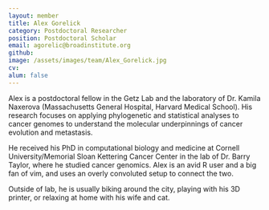 ```yaml
---
layout: member
title: Alex Gorelick
category: Postdoctoral Researcher
position: Postdoctoral Scholar
email: agorelic@broadinstitute.org
github: 
image: /assets/images/team/Alex_Gorelick.jpg
cv:
alum: false
---
```


Alex is a postdoctoral fellow in the Getz Lab and the laboratory of Dr. Kamila Naxerova (Massachusetts General Hospital, Harvard Medical School). His research focuses on applying phylogenetic and statistical analyses to cancer genomes to understand the molecular underpinnings of cancer evolution and metastasis. 

He received his PhD in computational biology and medicine at Cornell University/Memorial Sloan Kettering Cancer Center in the lab of Dr. Barry Taylor, where he studied cancer genomics. Alex is an avid R user and a big fan of vim, and uses an overly convoluted setup to connect the two. 

Outside of lab, he is usually biking around the city, playing with his 3D printer, or relaxing at home with his wife and cat.
